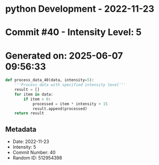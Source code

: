 ﻿# python Development - 2022-11-23
# Commit #40 - Intensity Level: 5
# Generated on: 2025-06-07 09:56:33
```python
def process_data_40(data, intensity=5):
    '''Process data with specified intensity level'''
    result = []
    for item in data:
        if item > 0:
            processed = item * intensity + 15
            result.append(processed)
    return result
```
## Metadata
- Date: 2022-11-23
- Intensity: 5
- Commit Number: 40
- Random ID: 512954398
